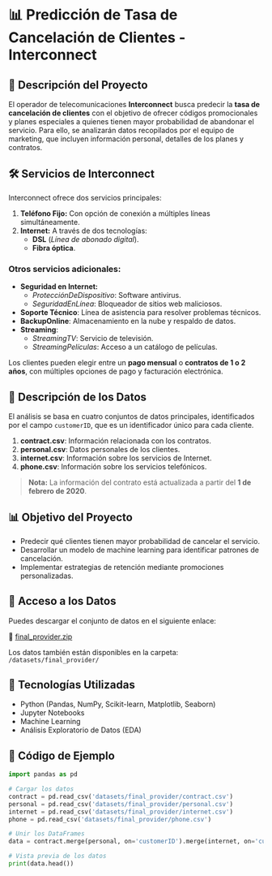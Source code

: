 # 📊 Predicción de Tasa de Cancelación de Clientes - Interconnect

## 📌 Descripción del Proyecto

El operador de telecomunicaciones **Interconnect** busca predecir la **tasa de cancelación de clientes** con el objetivo de ofrecer códigos promocionales y planes especiales a quienes tienen mayor probabilidad de abandonar el servicio. Para ello, se analizarán datos recopilados por el equipo de marketing, que incluyen información personal, detalles de los planes y contratos.

## 🛠️ Servicios de Interconnect

Interconnect ofrece dos servicios principales:

1. **Teléfono Fijo:** Con opción de conexión a múltiples líneas simultáneamente.
2. **Internet:** A través de dos tecnologías:
   - **DSL** (*Línea de abonado digital*).
   - **Fibra óptica**.

### Otros servicios adicionales:

- **Seguridad en Internet:**
  - *ProtecciónDeDispositivo*: Software antivirus.
  - *SeguridadEnLínea*: Bloqueador de sitios web maliciosos.
- **Soporte Técnico**: Línea de asistencia para resolver problemas técnicos.
- **BackupOnline**: Almacenamiento en la nube y respaldo de datos.
- **Streaming**:
  - *StreamingTV*: Servicio de televisión.
  - *StreamingPelículas*: Acceso a un catálogo de películas.

Los clientes pueden elegir entre un **pago mensual** o **contratos de 1 o 2 años**, con múltiples opciones de pago y facturación electrónica.

## 📁 Descripción de los Datos

El análisis se basa en cuatro conjuntos de datos principales, identificados por el campo `customerID`, que es un identificador único para cada cliente.

1. **contract.csv**: Información relacionada con los contratos.
2. **personal.csv**: Datos personales de los clientes.
3. **internet.csv**: Información sobre los servicios de Internet.
4. **phone.csv**: Información sobre los servicios telefónicos.

> **Nota:** La información del contrato está actualizada a partir del **1 de febrero de 2020**.

## 📊 Objetivo del Proyecto

- Predecir qué clientes tienen mayor probabilidad de cancelar el servicio.
- Desarrollar un modelo de machine learning para identificar patrones de cancelación.
- Implementar estrategias de retención mediante promociones personalizadas.

## 📂 Acceso a los Datos

Puedes descargar el conjunto de datos en el siguiente enlace:

🔗 [final_provider.zip](https://s3-us-west-2.amazonaws.com/secure.notion-static.com/94210e31-fd3d-451b-a350-4a8476756413/final_provider.zip)

Los datos también están disponibles en la carpeta: `/datasets/final_provider/`

## 🚀 Tecnologías Utilizadas

- Python (Pandas, NumPy, Scikit-learn, Matplotlib, Seaborn)
- Jupyter Notebooks
- Machine Learning
- Análisis Exploratorio de Datos (EDA)

## 📜 Código de Ejemplo

```python
import pandas as pd

# Cargar los datos
contract = pd.read_csv('datasets/final_provider/contract.csv')
personal = pd.read_csv('datasets/final_provider/personal.csv')
internet = pd.read_csv('datasets/final_provider/internet.csv')
phone = pd.read_csv('datasets/final_provider/phone.csv')

# Unir los DataFrames
data = contract.merge(personal, on='customerID').merge(internet, on='customerID', how='left').merge(phone, on='customerID', how='left')

# Vista previa de los datos
print(data.head())
